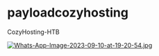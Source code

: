 # payloadcozyhosting
CozyHosting-HTB

[![Whats-App-Image-2023-09-10-at-19-20-54.jpg](https://i.postimg.cc/gj3BzhSk/Whats-App-Image-2023-09-10-at-19-20-54.jpg)](https://postimg.cc/MfKYtnJh)
